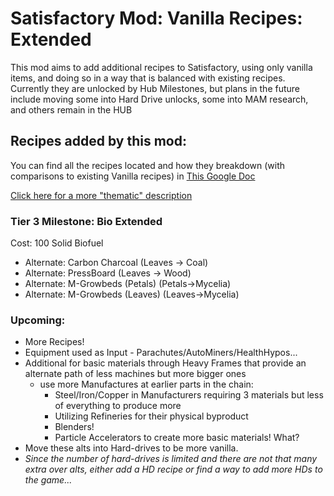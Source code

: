 # Satisfactory Mod: Vanilla Recipes: Extended

This mod aims to add additional recipes to Satisfactory, using only vanilla items, and doing so in a way that is balanced with existing recipes. Currently they are unlocked by Hub Milestones, but plans in the future include moving some into Hard Drive unlocks, some into MAM research, and others remain in the HUB

## Recipes added by this mod:

You can find all the recipes located and how they breakdown (with comparisons to existing Vanilla recipes) in [This Google Doc](https://docs.google.com/spreadsheets/d/1krURGQTr8L-07p3pZYBzB6UTLPTEm4AYBoCizX3Goj4/edit?usp=sharing)

[Click here for a more "thematic" description](https://github.com/lynkfox/SFMod-VanillaRecipesExtended/blob/main/Recipe_Descriptions.md)

### Tier 3 Milestone: Bio Extended 
Cost: 100 Solid Biofuel
* Alternate: Carbon Charcoal (Leaves -> Coal)
* Alternate: PressBoard (Leaves -> Wood)
* Alternate: M-Growbeds (Petals)  (Petals->Mycelia)
* Alternate: M-Growbeds (Leaves) (Leaves->Mycelia)



### Upcoming:

* More Recipes!
 * Equipment used as Input - Parachutes/AutoMiners/HealthHypos...
 * Additional for basic materials through Heavy Frames that provide an alternate path of less machines but more bigger ones
   * use more Manufactures at earlier parts in the chain:
     * Steel/Iron/Copper in Manufacturers requiring 3 materials but less of everything to produce more
     * Utilizing Refineries for their physical byproduct
     * Blenders!
     * Particle Accelerators to create more basic materials! What?
* Move these alts into Hard-drives to be more vanilla.
 * *Since the number of hard-drives is limited and there are not that many extra over alts, either add a HD recipe or find a way to add more HDs to the game...*